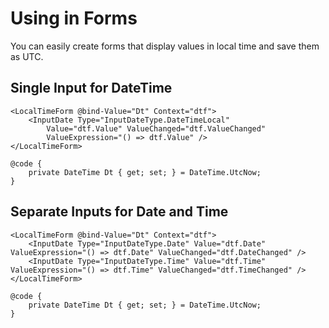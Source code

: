 ﻿# Using in Forms

You can easily create forms that display values in local time and save them as UTC.

## Single Input for DateTime
```razor
<LocalTimeForm @bind-Value="Dt" Context="dtf">
    <InputDate Type="InputDateType.DateTimeLocal"
        Value="dtf.Value" ValueChanged="dtf.ValueChanged"
        ValueExpression="() => dtf.Value" />
</LocalTimeForm>

@code {
    private DateTime Dt { get; set; } = DateTime.UtcNow;
}
```

## Separate Inputs for Date and Time
```razor
<LocalTimeForm @bind-Value="Dt" Context="dtf">
    <InputDate Type="InputDateType.Date" Value="dtf.Date" ValueExpression="() => dtf.Date" ValueChanged="dtf.DateChanged" />
    <InputDate Type="InputDateType.Time" Value="dtf.Time" ValueExpression="() => dtf.Time" ValueChanged="dtf.TimeChanged" />
</LocalTimeForm>

@code {
    private DateTime Dt { get; set; } = DateTime.UtcNow;
}
```
